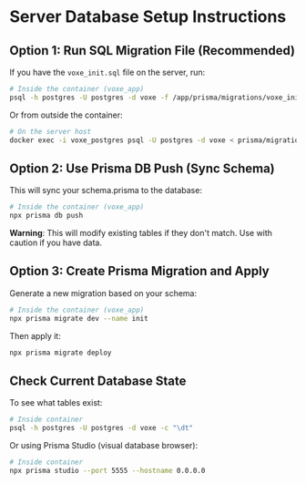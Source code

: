 # Server Database Setup Instructions

## Option 1: Run SQL Migration File (Recommended)

If you have the `voxe_init.sql` file on the server, run:

```bash
# Inside the container (voxe_app)
psql -h postgres -U postgres -d voxe -f /app/prisma/migrations/voxe_init.sql
```

Or from outside the container:

```bash
# On the server host
docker exec -i voxe_postgres psql -U postgres -d voxe < prisma/migrations/voxe_init.sql
```

## Option 2: Use Prisma DB Push (Sync Schema)

This will sync your schema.prisma to the database:

```bash
# Inside the container (voxe_app)
npx prisma db push
```

**Warning**: This will modify existing tables if they don't match. Use with caution if you have data.

## Option 3: Create Prisma Migration and Apply

Generate a new migration based on your schema:

```bash
# Inside the container (voxe_app)
npx prisma migrate dev --name init
```

Then apply it:

```bash
npx prisma migrate deploy
```

## Check Current Database State

To see what tables exist:

```bash
# Inside container
psql -h postgres -U postgres -d voxe -c "\dt"
```

Or using Prisma Studio (visual database browser):

```bash
# Inside container
npx prisma studio --port 5555 --hostname 0.0.0.0
```

